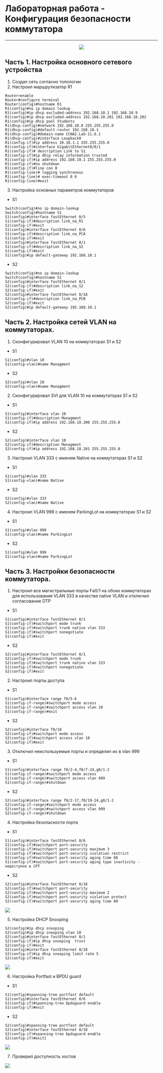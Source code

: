 # Лабораторная работа - Конфигурация безопасности коммутатора 
_ _ _
<p align="center">
<image src="https://github.com/LLlMEJIb87/OTUS-learning/blob/master/16.%20Principles%20of%20network%20security/topologiya.PNG">
</p>
  
## Часть 1. Настройка основного сетевого устройства
1. Создал сеть согласно топологии
2. Настроил маршрутизатор R1
```
Router>enable
Router#configure terminal
Router(config)#hostname R1
R1(config)#no ip domain lookup
R1(config)#ip dhcp excluded-address 192.168.10.1 192.168.10.9
R1(config)#ip dhcp excluded-address 192.168.10.201 192.168.10.202
R1(config)#ip dhcp pool Students
R1(dhcp-config)#network 192.168.10.0 255.255.255.0
R1(dhcp-config)#default-router 192.168.10.1
R1(dhcp-config)#domain-name CCNA2.Lab-11.6.1
R1(dhcp-config)#interface Loopback0
R1(config-if)#ip address 10.10.1.1 255.255.255.0
R1(config-if)#interface GigabitEthernet0/0/1
R1(config-if)# description Link to S1
R1(config-if)#ip dhcp relay information trusted
R1(config-if)#ip address 192.168.10.1 255.255.255.0
R1(config-if)#no shutdown
R1(config-if)#line con 0
R1(config-line)# logging synchronous
R1(config-line)# exec-timeout 0 0
R1(config-line)#exit
```
3. Настройка основных параметров коммутаторов
- S1
```
Switch(config)#no ip domain-lookup 
Switch(config)#hostname S1
S1(config)#interface fastEthernet 0/5
S1(config-if)#description link_na_R1
S1(config-if)#exit
S1(config)#interface fastEthernet 0/6
S1(config-if)#description link_na_PCA
S1(config-if)#exit
S1(config)#interface fastEthernet 0/1
S1(config-if)#description link_na_S2
S1(config-if)#exit
S1(config)#ip default-gateway 192.168.10.1
```
- S2
```
Switch(config)#no ip domain-lookup 
Switch(config)#hostname S2
S2(config)#interface fastEthernet 0/1
S2(config-if)#description link_na_S2
S2(config-if)#exit
S2(config)#interface fastEthernet 0/18
S2(config-if)#description link_na_PCB
S2(config-if)#exit
S2(config)#ip default-gateway 192.168.10.1
```
## Часть 2. Настройка сетей VLAN на коммутаторах.
1. Сконфигурировал VLAN 10 на коммутаторах S1 и S2
- S1
```
S1(config)#vlan 10
S1(config-vlan)#name Managment
```
- S2
```
S2(config)#vlan 10
S2(config-vlan)#name Managment
```
2. Cконфигурировал SVI для VLAN 10 на коммутаторах S1 и S2
- S1
```
S1(config)#interface vlan 10
S1(config-if)#description Managment
S1(config-if)#ip address 192.168.10.200 255.255.255.0
```
- S2
```
S2(config)#interface vlan 10
S2(config-if)#description Managment
S2(config-if)#ip address 192.168.10.201 255.255.255.0
```
3. Настроил VLAN 333 c именем Native на коммутаторах S1 и S2
- S1
```
S1(config)#vlan 333
S1(config-vlan)#name Native
```
- S2
```
S2(config)#vlan 333
S2(config-vlan)#name Native
```
4. Настроил VLAN 999 c именем ParkingLot на коммутаторах S1 и S2
- S1
```
S1(config)#vlan 999
S1(config-vlan)#name ParkingLot
```
- S2
```
S1(config)#vlan 999
S1(config-vlan)#name ParkingLot
```

## Часть 3. Настройки безопасности коммутатора.
1. Настроил все магистральные порты Fa0/1 на обоих коммутаторах для использования VLAN 333 в качестве native VLAN  и отключил согласование DTP
- S1
```
S1(config)#interface fastEthernet 0/1
S1(config-if)#switchport mode trunk 
S1(config-if)#switchport trunk native vlan 333
S1(config-if)#switchport nonegotiate
S1(config-if)#exit
```
- S2
```
S2(config)#interface fastEthernet 0/1
S2(config-if)#switchport mode trunk 
S2(config-if)#switchport trunk native vlan 333
S1(config-if)#switchport nonegotiate
S2(config-if)#exit
```
2. Настроил порты доступа
- S1
```
S1(config)#interface range f0/5-6
S1(config-if-range)#switchport mode access 
S1(config-if-range)#switchport access vlan 10
S1(config-if-range)#exit
```
- S2
```
S2(config)#interface f0/18
S2(config-if)#switchport mode access 
S2(config-if)#switchport access vlan 10
S2(config-if)#exit
```
3. Отключил неиспользуемые порты и определил их в vlan 999
- S1
```
S1(config)#interface range f0/2-4,f0/7-24,g0/1-2
S1(config-if-range)#switchport mode access 
S1(config-if-range)#switchport access vlan 999
S1(config-if-range)#shutdown
```
- S2
```
S2(config)#interface range f0/2-17,f0/19-24,g0/1-2
S2(config-if-range)#switchport mode access 
S2(config-if-range)#switchport access vlan 999
S2(config-if-range)#shutdown
```
4. Настройка безопасности порта
- S1
```
S1(config)#interface fastEthernet 0/6
S1(config-if)#switchport port-security 
S1(config-if)#switchport port-security maximum 3
S1(config-if)#switchport port-security violation restrict 
S1(config-if)#switchport port-security aging time 60
S1(config-if)#switchport port-security aging type inactivity - недоступно в CPT
```
- S2
```
S2(config)#interface fastEthernet 0/18
S2(config-if)#switchport port-security 
S2(config-if)#switchport port-security maximum 2
S2(config-if)#switchport port-security violation protect 
S2(config-if)#switchport port-security aging time 60
```

<image src="https://github.com/LLlMEJIb87/OTUS-learning/blob/master/16.%20Principles%20of%20network%20security/show_port-security.PNG">
  
5. Настройка DHCP Snooping
```
S2(config)#ip dhcp snooping 
S2(config)#ip dhcp snooping vlan 10 
S2(config)#interface fastEthernet 0/1
S2(config-if)#ip dhcp snooping  trust 
S2(config-if)#exit
S2(config)#interface fastEthernet 0/18
S2(config-if)#ip dhcp snooping limit rate 5
S2(config-if)#exit
```

<image src="https://github.com/LLlMEJIb87/OTUS-learning/blob/master/16.%20Principles%20of%20network%20security/show_ip_dhcp_snooping.PNG">
  
6. Настройка Portfast и BPDU guard
- S1
```
S1(config)#spanning-tree portfast default 
S1(config)#interface fastEthernet 0/6
S1(config-if)#spanning-tree bpduguard enable 
S1(config-if)#exit
```
- S2
```
S2(config)#spanning-tree portfast default 
S2(config)#interface fastEthernet 0/18
S2(config-if)#spanning-tree bpduguard enable 
S2(config-if)#exit}
```
  
<image src="https://github.com/LLlMEJIb87/OTUS-learning/blob/master/16.%20Principles%20of%20network%20security/show_spanning-tree.PNG">
  

7. Проверил доступность хостов
  
<image src="https://github.com/LLlMEJIb87/OTUS-learning/blob/master/16.%20Principles%20of%20network%20security/ping.PNG">
  
